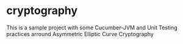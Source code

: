 # cryptography

This is a sample project with some Cucumber-JVM and Unit Testing practices arround Asymmetric Elliptic Curve Cryptography
